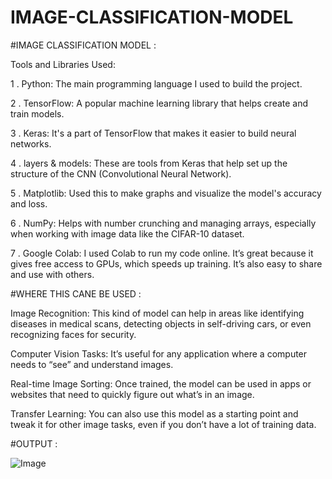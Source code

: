# IMAGE-CLASSIFICATION-MODEL


#IMAGE CLASSIFICATION MODEL  :



Tools and Libraries Used:

1 . Python: The main programming language I used to build the project.

2 . TensorFlow: A popular machine learning library that helps create and train models.

3 . Keras: It's a part of TensorFlow that makes it easier to build neural networks.

4 . layers & models: These are tools from Keras that help set up the structure of the CNN (Convolutional Neural   Network).

5 . Matplotlib: Used this to make graphs and visualize the model's accuracy and loss.

6 . NumPy: Helps with number crunching and managing arrays, especially when working with image data like the   CIFAR-10 dataset.

7 . Google Colab: I used Colab to run my code online. It’s great because it gives free access to GPUs, which speeds up    training. It’s also easy to share and use with others.

#WHERE THIS CANE BE USED  :

Image Recognition: This kind of model can help in areas like identifying diseases in medical scans, detecting objects in self-driving cars, or even recognizing faces for security.

Computer Vision Tasks: It’s useful for any application where a computer needs to “see” and understand images.

Real-time Image Sorting: Once trained, the model can be used in apps or websites that need to quickly figure out what’s in an image.

Transfer Learning: You can also use this model as a starting point and tweak it for other image tasks, even if you don’t have a lot of training data.



#OUTPUT  :


![Image](https://github.com/user-attachments/assets/2dd7ef32-b6ee-4a23-82db-12c0d6002750)
